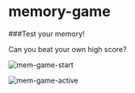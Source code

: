# memory-game

###Test your memory!

Can you beat your own high score?

![mem-game-start](https://github.com/CodingHobo/memory-game/assets/111654143/295c19af-6979-4aec-a90b-c293a634e600)

![mem-game-active](https://github.com/CodingHobo/memory-game/assets/111654143/ff55515e-f1f3-43f6-8dec-235480f9312c)

